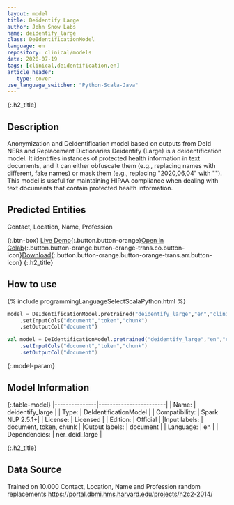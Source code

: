 ```yaml
---
layout: model
title: Deidentify Large
author: John Snow Labs
name: deidentify_large
class: DeIdentificationModel
language: en
repository: clinical/models
date: 2020-07-19
tags: [clinical,deidentification,en]
article_header:
   type: cover
use_language_switcher: "Python-Scala-Java"
---
```


{:.h2_title}
## Description
Anonymization and DeIdentification model based on outputs from DeId NERs and Replacement Dictionaries
Deidentify (Large) is a deidentification model. It identifies instances of protected health information in text documents, and it can either obfuscate them (e.g., replacing names with different, fake names) or mask them (e.g., replacing "2020,06,04" with "<DATE>"). This model is useful for maintaining HIPAA compliance when dealing with text documents that contain protected health information.

## Predicted Entities 
Contact, Location, Name, Profession

{:.btn-box}
[Live Demo](https://demo.johnsnowlabs.com/healthcare/DEID_PHI_TEXT){:.button.button-orange}[Open in Colab](https://colab.research.google.com/github/JohnSnowLabs/spark-nlp-workshop/blob/master/tutorials/Certification_Trainings/Healthcare/4.Clinical_DeIdentificiation.ipynb){:.button.button-orange.button-orange-trans.co.button-icon}[Download](https://s3.amazonaws.com/auxdata.johnsnowlabs.com/clinical/models/deidentify_large_en_2.5.1_2.4_1595199111307.zip){:.button.button-orange.button-orange-trans.arr.button-icon}
{:.h2_title}
## How to use 
<div class="tabs-box" markdown="1">

{% include programmingLanguageSelectScalaPython.html %}

```python
model = DeIdentificationModel.pretrained("deidentify_large","en","clinical/models")
	.setInputCols("document","token","chunk")
	.setOutputCol("document")
```

```scala
val model = DeIdentificationModel.pretrained("deidentify_large","en","clinical/models")
	.setInputCols("document","token","chunk")
	.setOutputCol("document")
```
</div>



{:.model-param}
## Model Information

{:.table-model}
|---------------|------------------------|
| Name:          | deidentify_large       |
| Type:   | DeIdentificationModel  |
| Compatibility: | Spark NLP 2.5.1+|
| License:       | Licensed               |
| Edition:       | Official             |
|Input labels:        | document, token, chunk |
|Output labels:       | document               |
| Language:      | en                     |
| Dependencies: | ner_deid_large         |

{:.h2_title}
## Data Source
Trained on 10.000 Contact, Location, Name and Profession random replacements
https://portal.dbmi.hms.harvard.edu/projects/n2c2-2014/